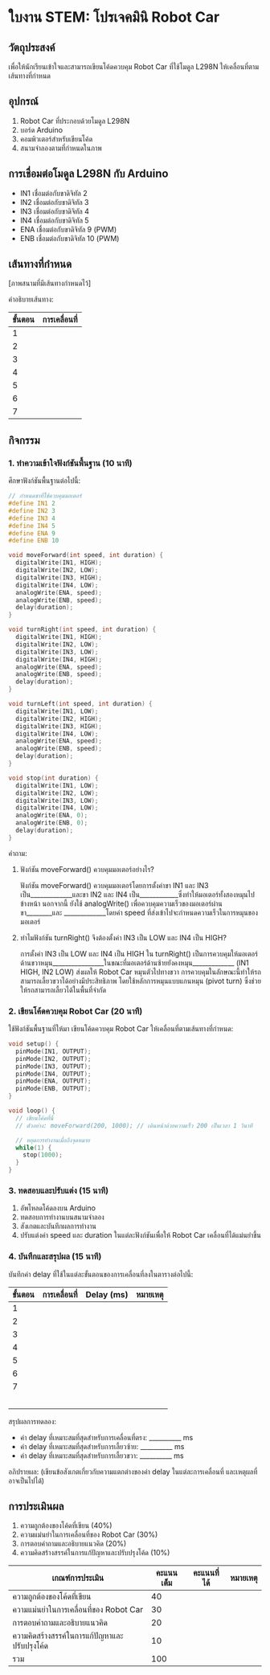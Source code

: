 # ใบงาน STEM: โปรเจคมินิ Robot Car

## วัตถุประสงค์

เพื่อให้นักเรียนเข้าใจและสามารถเขียนโค้ดควบคุม Robot Car ที่ใช้โมดูล L298N ให้เคลื่อนที่ตามเส้นทางที่กำหนด

## อุปกรณ์

1. Robot Car ที่ประกอบด้วยโมดูล L298N
2. บอร์ด Arduino
3. คอมพิวเตอร์สำหรับเขียนโค้ด
4. สนามจำลองตามที่กำหนดในภาพ

## การเชื่อมต่อโมดูล L298N กับ Arduino

- IN1 เชื่อมต่อกับขาดิจิทัล 2
- IN2 เชื่อมต่อกับขาดิจิทัล 3
- IN3 เชื่อมต่อกับขาดิจิทัล 4
- IN4 เชื่อมต่อกับขาดิจิทัล 5
- ENA เชื่อมต่อกับขาดิจิทัล 9 (PWM)
- ENB เชื่อมต่อกับขาดิจิทัล 10 (PWM)

## เส้นทางที่กำหนด

[ภาพสนามที่มีเส้นทางกำหนดไว้]

คำอธิบายเส้นทาง:

| ขั้นตอน | การเคลื่อนที่ |
| --- | --- |
| 1 |  |
| 2 |  |
| 3 |  |
| 4 |  |
| 5 |  |
| 6 |  |
| 7 |  |

## กิจกรรม

### 1. ทำความเข้าใจฟังก์ชันพื้นฐาน (10 นาที)

ศึกษาฟังก์ชันพื้นฐานต่อไปนี้:

```cpp
// กำหนดขาที่ใช้ควบคุมมอเตอร์
#define IN1 2
#define IN2 3
#define IN3 4
#define IN4 5
#define ENA 9
#define ENB 10

void moveForward(int speed, int duration) {
  digitalWrite(IN1, HIGH);
  digitalWrite(IN2, LOW);
  digitalWrite(IN3, HIGH);
  digitalWrite(IN4, LOW);
  analogWrite(ENA, speed);
  analogWrite(ENB, speed);
  delay(duration);
}

void turnRight(int speed, int duration) {
  digitalWrite(IN1, HIGH);
  digitalWrite(IN2, LOW);
  digitalWrite(IN3, LOW);
  digitalWrite(IN4, HIGH);
  analogWrite(ENA, speed);
  analogWrite(ENB, speed);
  delay(duration);
}

void turnLeft(int speed, int duration) {
  digitalWrite(IN1, LOW);
  digitalWrite(IN2, HIGH);
  digitalWrite(IN3, HIGH);
  digitalWrite(IN4, LOW);
  analogWrite(ENA, speed);
  analogWrite(ENB, speed);
  delay(duration);
}

void stop(int duration) {
  digitalWrite(IN1, LOW);
  digitalWrite(IN2, LOW);
  digitalWrite(IN3, LOW);
  digitalWrite(IN4, LOW);
  analogWrite(ENA, 0);
  analogWrite(ENB, 0);
  delay(duration);
}

```

คำถาม:

1. ฟังก์ชัน moveForward() ควบคุมมอเตอร์อย่างไร?
    
    ฟังก์ชัน moveForward() ควบคุมมอเตอร์โดยการตั้งค่าขา IN1 และ IN3 เป็น_____________และขา IN2 และ IN4 เป็น____________ซึ่งทำให้มอเตอร์ทั้งสองหมุนไปข้างหน้า นอกจากนี้ ยังใช้ analogWrite() เพื่อควบคุมความเร็วของมอเตอร์ผ่านขา________และ _____________โดยค่า speed ที่ส่งเข้าไปจะกำหนดความเร็วในการหมุนของมอเตอร์
    
2. ทำไมฟังก์ชัน turnRight() จึงต้องตั้งค่า IN3 เป็น LOW และ IN4 เป็น HIGH?
    
    การตั้งค่า IN3 เป็น LOW และ IN4 เป็น HIGH ใน turnRight() เป็นการควบคุมให้มอเตอร์ด้านขวาหมุน________________ในขณะที่มอเตอร์ด้านซ้ายยังคงหมุน_____________ (IN1 HIGH, IN2 LOW) ส่งผลให้ Robot Car หมุนตัวไปทางขวา การควบคุมในลักษณะนี้ทำให้รถสามารถเลี้ยวขวาได้อย่างมีประสิทธิภาพ โดยใช้หลักการหมุนแบบแกนหมุน (pivot turn) ซึ่งช่วยให้รถสามารถเลี้ยวได้ในพื้นที่จำกัด
    

### 2. เขียนโค้ดควบคุม Robot Car (20 นาที)

ใช้ฟังก์ชันพื้นฐานที่ให้มา เขียนโค้ดควบคุม Robot Car ให้เคลื่อนที่ตามเส้นทางที่กำหนด:

```cpp
void setup() {
  pinMode(IN1, OUTPUT);
  pinMode(IN2, OUTPUT);
  pinMode(IN3, OUTPUT);
  pinMode(IN4, OUTPUT);
  pinMode(ENA, OUTPUT);
  pinMode(ENB, OUTPUT);
}

void loop() {
  // เขียนโค้ดที่นี่
  // ตัวอย่าง: moveForward(200, 1000); // เดินหน้าด้วยความเร็ว 200 เป็นเวลา 1 วินาที

  // หยุดการทำงานเมื่อถึงจุดหมาย
  while(1) {
    stop(1000);
  }
}

```

### 3. ทดสอบและปรับแต่ง (15 นาที)

1. อัพโหลดโค้ดลงบน Arduino
2. ทดสอบการทำงานบนสนามจำลอง
3. สังเกตและบันทึกผลการทำงาน
4. ปรับแต่งค่า speed และ duration ในแต่ละฟังก์ชันเพื่อให้ Robot Car เคลื่อนที่ได้แม่นยำขึ้น

### 4. บันทึกและสรุปผล (15 นาที)

บันทึกค่า delay ที่ใช้ในแต่ละขั้นตอนของการเคลื่อนที่ลงในตารางต่อไปนี้:

| ขั้นตอน | การเคลื่อนที่ | Delay (ms) | หมายเหตุ |
| --- | --- | --- | --- |
| 1 |  |  |  |
| 2 |  |  |  |
| 3 |  |  |  |
| 4 |  |  |  |
| 5 |  |  |  |
| 6 |  |  |  |
| 7 |  |  |  |
|  |  |  |  |
|  |  |  |  |
|  |  |  |  |
|  |  |  |  |
|  |  |  |  |

สรุปผลการทดลอง:

- ค่า delay ที่เหมาะสมที่สุดสำหรับการเคลื่อนที่ตรง: __________ ms
- ค่า delay ที่เหมาะสมที่สุดสำหรับการเลี้ยวซ้าย: __________ ms
- ค่า delay ที่เหมาะสมที่สุดสำหรับการเลี้ยวขวา: __________ ms

อภิปรายผล: (เขียนข้อสังเกตเกี่ยวกับความแตกต่างของค่า delay ในแต่ละการเคลื่อนที่ และเหตุผลที่อาจเป็นไปได้)

## การประเมินผล

1. ความถูกต้องของโค้ดที่เขียน (40%)
2. ความแม่นยำในการเคลื่อนที่ของ Robot Car (30%)
3. การตอบคำถามและอธิบายแนวคิด (20%)
4. ความคิดสร้างสรรค์ในการแก้ปัญหาและปรับปรุงโค้ด (10%)

| เกณฑ์การประเมิน | คะแนนเต็ม | คะแนนที่ได้ | หมายเหตุ |
| --- | --- | --- | --- |
| ความถูกต้องของโค้ดที่เขียน | 40 |  |  |
| ความแม่นยำในการเคลื่อนที่ของ Robot Car | 30 |  |  |
| การตอบคำถามและอธิบายแนวคิด | 20 |  |  |
| ความคิดสร้างสรรค์ในการแก้ปัญหาและปรับปรุงโค้ด | 10 |  |  |
| รวม | 100 |  |  |
